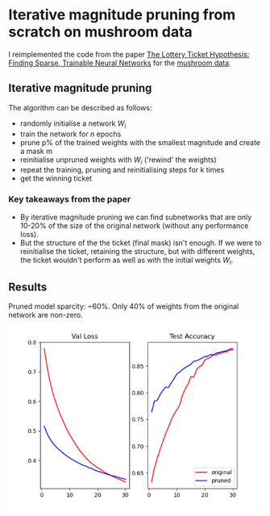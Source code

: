 # Iterative magnitude pruning from scratch on mushroom data
I reimplemented the code from the paper [The Lottery Ticket Hypothesis: Finding Sparse, Trainable Neural Networks](https://arxiv.org/abs/1803.03635) for the [mushroom data](https://archive.ics.uci.edu/dataset/73/mushroom).

## Iterative magnitude pruning 
The algorithm can be described as follows:
- randomly initialise a network $W_i$
- train the network for $n$ epochs
- prune p% of the trained weights with the smallest magnitude and create a mask m
- reinitialise unpruned weights with $W_i$ ('rewind' the weights)
- repeat the training, pruning and reinitialising steps for k times
- get the winning ticket
### Key takeaways from the paper
  - By iterative magnitude pruning we can find subnetworks that are only 10-20% of the size of the original network (without any performance loss).
  - But the structure of the the ticket (final  mask) isn't enough. If we were to reinitialise the ticket, retaining the structure, but with different weights, the ticket wouldn't perform as well as with the initial weights $W_i$. 
## Results
Pruned model sparcity: ~60%. Only 40% of weights from the original network are non-zero. 
![](https://github.com/a-kholmovaia/winning_tickets_and_mushrooms/blob/main/res_base_vs_winning.png)
